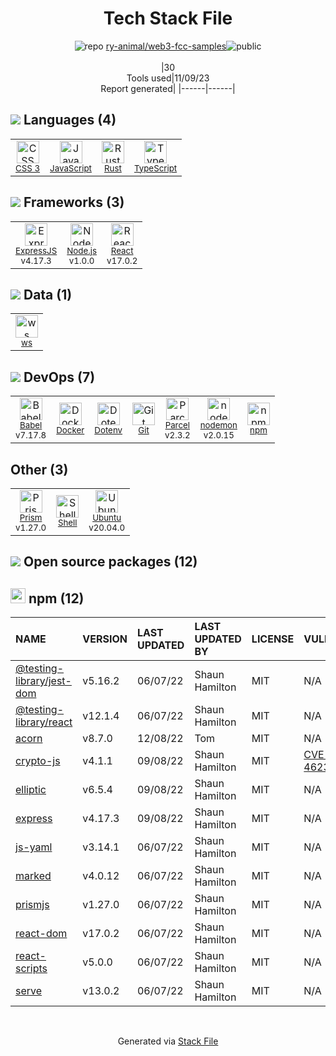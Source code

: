<!--
--- Readme.md Snippet without images Start ---
## Tech Stack
ry-animal/web3-fcc-samples is built on the following main stack:
- [Node.js](http://nodejs.org/) – Frameworks (Full Stack)
- [React](https://reactjs.org/) – Javascript UI Libraries
- [Rust](http://www.rust-lang.org/) – Languages
- [ExpressJS](http://expressjs.com/) – Microframeworks (Backend)
- [JavaScript](https://developer.mozilla.org/en-US/docs/Web/JavaScript) – Languages
- [TypeScript](http://www.typescriptlang.org) – Languages
- [Babel](http://babeljs.io/) – JavaScript Compilers
- [Ubuntu](http://www.ubuntu.com/) – Operating Systems
- [Shell](https://en.wikipedia.org/wiki/Shell_script) – Shells
- [nodemon](http://nodemon.io/) – node.js Application Monitoring
- [Parcel](https://parceljs.org/) – JS Build Tools / JS Task Runners
- [Prism](https://prismjs.com/) – Javascript Utilities & Libraries
- [ws](https://github.com/websockets/ws) – Realtime Backend / API
- [Docker](https://www.docker.com/) – Virtual Machine Platforms & Containers

Full tech stack [here](/techstack.md)
--- Readme.md Snippet without images End ---

--- Readme.md Snippet with images Start ---
## Tech Stack
ry-animal/web3-fcc-samples is built on the following main stack:
- <img width='25' height='25' src='https://img.stackshare.io/service/1011/n1JRsFeB_400x400.png' alt='Node.js'/> [Node.js](http://nodejs.org/) – Frameworks (Full Stack)
- <img width='25' height='25' src='https://img.stackshare.io/service/1020/OYIaJ1KK.png' alt='React'/> [React](https://reactjs.org/) – Javascript UI Libraries
- <img width='25' height='25' src='https://img.stackshare.io/service/1070/v7txhrjp9pdqrkdtxxp0.png' alt='Rust'/> [Rust](http://www.rust-lang.org/) – Languages
- <img width='25' height='25' src='https://img.stackshare.io/service/1163/hashtag.png' alt='ExpressJS'/> [ExpressJS](http://expressjs.com/) – Microframeworks (Backend)
- <img width='25' height='25' src='https://img.stackshare.io/service/1209/javascript.jpeg' alt='JavaScript'/> [JavaScript](https://developer.mozilla.org/en-US/docs/Web/JavaScript) – Languages
- <img width='25' height='25' src='https://img.stackshare.io/service/1612/bynNY5dJ.jpg' alt='TypeScript'/> [TypeScript](http://www.typescriptlang.org) – Languages
- <img width='25' height='25' src='https://img.stackshare.io/service/2739/-1wfGjNw.png' alt='Babel'/> [Babel](http://babeljs.io/) – JavaScript Compilers
- <img width='25' height='25' src='https://img.stackshare.io/service/3511/cof_orange_hex.jpg' alt='Ubuntu'/> [Ubuntu](http://www.ubuntu.com/) – Operating Systems
- <img width='25' height='25' src='https://img.stackshare.io/service/4631/default_c2062d40130562bdc836c13dbca02d318205a962.png' alt='Shell'/> [Shell](https://en.wikipedia.org/wiki/Shell_script) – Shells
- <img width='25' height='25' src='https://img.stackshare.io/service/5577/preview.png' alt='nodemon'/> [nodemon](http://nodemon.io/) – node.js Application Monitoring
- <img width='25' height='25' src='https://img.stackshare.io/service/8054/fC6Wad-S_400x400.jpg' alt='Parcel'/> [Parcel](https://parceljs.org/) – JS Build Tools / JS Task Runners
- <img width='25' height='25' src='https://img.stackshare.io/service/10010/Screen_Shot_2012-07-31_at_21.57.03__400x400.png' alt='Prism'/> [Prism](https://prismjs.com/) – Javascript Utilities & Libraries
- <img width='25' height='25' src='https://img.stackshare.io/service/11381/no-img-open-source.png' alt='ws'/> [ws](https://github.com/websockets/ws) – Realtime Backend / API
- <img width='25' height='25' src='https://img.stackshare.io/service/586/n4u37v9t_400x400.png' alt='Docker'/> [Docker](https://www.docker.com/) – Virtual Machine Platforms & Containers

Full tech stack [here](/techstack.md)
--- Readme.md Snippet with images End ---
-->
<div align="center">

# Tech Stack File
![](https://img.stackshare.io/repo.svg "repo") [ry-animal/web3-fcc-samples](https://github.com/ry-animal/web3-fcc-samples)![](https://img.stackshare.io/public_badge.svg "public")
<br/><br/>
|30<br/>Tools used|11/09/23 <br/>Report generated|
|------|------|
</div>

## <img src='https://img.stackshare.io/languages.svg'/> Languages (4)
<table><tr>
  <td align='center'>
  <img width='36' height='36' src='https://img.stackshare.io/service/6727/css.png' alt='CSS 3'>
  <br>
  <sub><a href="https://developer.mozilla.org/en-US/docs/Web/CSS/CSS3">CSS 3</a></sub>
  <br>
  <sub></sub>
</td>

<td align='center'>
  <img width='36' height='36' src='https://img.stackshare.io/service/1209/javascript.jpeg' alt='JavaScript'>
  <br>
  <sub><a href="https://developer.mozilla.org/en-US/docs/Web/JavaScript">JavaScript</a></sub>
  <br>
  <sub></sub>
</td>

<td align='center'>
  <img width='36' height='36' src='https://img.stackshare.io/service/1070/v7txhrjp9pdqrkdtxxp0.png' alt='Rust'>
  <br>
  <sub><a href="http://www.rust-lang.org/">Rust</a></sub>
  <br>
  <sub></sub>
</td>

<td align='center'>
  <img width='36' height='36' src='https://img.stackshare.io/service/1612/bynNY5dJ.jpg' alt='TypeScript'>
  <br>
  <sub><a href="http://www.typescriptlang.org">TypeScript</a></sub>
  <br>
  <sub></sub>
</td>

</tr>
</table>

## <img src='https://img.stackshare.io/frameworks.svg'/> Frameworks (3)
<table><tr>
  <td align='center'>
  <img width='36' height='36' src='https://img.stackshare.io/service/1163/hashtag.png' alt='ExpressJS'>
  <br>
  <sub><a href="http://expressjs.com/">ExpressJS</a></sub>
  <br>
  <sub>v4.17.3</sub>
</td>

<td align='center'>
  <img width='36' height='36' src='https://img.stackshare.io/service/1011/n1JRsFeB_400x400.png' alt='Node.js'>
  <br>
  <sub><a href="http://nodejs.org/">Node.js</a></sub>
  <br>
  <sub>v1.0.0</sub>
</td>

<td align='center'>
  <img width='36' height='36' src='https://img.stackshare.io/service/1020/OYIaJ1KK.png' alt='React'>
  <br>
  <sub><a href="https://reactjs.org/">React</a></sub>
  <br>
  <sub>v17.0.2</sub>
</td>

</tr>
</table>

## <img src='https://img.stackshare.io/databases.svg'/> Data (1)
<table><tr>
  <td align='center'>
  <img width='36' height='36' src='https://img.stackshare.io/service/11381/no-img-open-source.png' alt='ws'>
  <br>
  <sub><a href="https://github.com/websockets/ws">ws</a></sub>
  <br>
  <sub></sub>
</td>

</tr>
</table>

## <img src='https://img.stackshare.io/devops.svg'/> DevOps (7)
<table><tr>
  <td align='center'>
  <img width='36' height='36' src='https://img.stackshare.io/service/2739/-1wfGjNw.png' alt='Babel'>
  <br>
  <sub><a href="http://babeljs.io/">Babel</a></sub>
  <br>
  <sub>v7.17.8</sub>
</td>

<td align='center'>
  <img width='36' height='36' src='https://img.stackshare.io/service/586/n4u37v9t_400x400.png' alt='Docker'>
  <br>
  <sub><a href="https://www.docker.com/">Docker</a></sub>
  <br>
  <sub></sub>
</td>

<td align='center'>
  <img width='36' height='36' src='https://img.stackshare.io/service/8067/default_90dcb1286af7685c68df319c764b80704df1155b.png' alt='Dotenv'>
  <br>
  <sub><a href="https://github.com/motdotla/dotenv">Dotenv</a></sub>
  <br>
  <sub></sub>
</td>

<td align='center'>
  <img width='36' height='36' src='https://img.stackshare.io/service/1046/git.png' alt='Git'>
  <br>
  <sub><a href="http://git-scm.com/">Git</a></sub>
  <br>
  <sub></sub>
</td>

<td align='center'>
  <img width='36' height='36' src='https://img.stackshare.io/service/8054/fC6Wad-S_400x400.jpg' alt='Parcel'>
  <br>
  <sub><a href="https://parceljs.org/">Parcel</a></sub>
  <br>
  <sub>v2.3.2</sub>
</td>

<td align='center'>
  <img width='36' height='36' src='https://img.stackshare.io/service/5577/preview.png' alt='nodemon'>
  <br>
  <sub><a href="http://nodemon.io/">nodemon</a></sub>
  <br>
  <sub>v2.0.15</sub>
</td>

<td align='center'>
  <img width='36' height='36' src='https://img.stackshare.io/service/1120/lejvzrnlpb308aftn31u.png' alt='npm'>
  <br>
  <sub><a href="https://www.npmjs.com/">npm</a></sub>
  <br>
  <sub></sub>
</td>

</tr>
</table>

## Other (3)
<table><tr>
  <td align='center'>
  <img width='36' height='36' src='https://img.stackshare.io/service/10010/Screen_Shot_2012-07-31_at_21.57.03__400x400.png' alt='Prism'>
  <br>
  <sub><a href="https://prismjs.com/">Prism</a></sub>
  <br>
  <sub>v1.27.0</sub>
</td>

<td align='center'>
  <img width='36' height='36' src='https://img.stackshare.io/service/4631/default_c2062d40130562bdc836c13dbca02d318205a962.png' alt='Shell'>
  <br>
  <sub><a href="https://en.wikipedia.org/wiki/Shell_script">Shell</a></sub>
  <br>
  <sub></sub>
</td>

<td align='center'>
  <img width='36' height='36' src='https://img.stackshare.io/service/3511/cof_orange_hex.jpg' alt='Ubuntu'>
  <br>
  <sub><a href="http://www.ubuntu.com/">Ubuntu</a></sub>
  <br>
  <sub>v20.04.0</sub>
</td>

</tr>
</table>


## <img src='https://img.stackshare.io/group.svg' /> Open source packages (12)</h2>

## <img width='24' height='24' src='https://img.stackshare.io/service/1120/lejvzrnlpb308aftn31u.png'/> npm (12)

|NAME|VERSION|LAST UPDATED|LAST UPDATED BY|LICENSE|VULNERABILITIES|
|:------|:------|:------|:------|:------|:------|
|[@testing-library/jest-dom](https://www.npmjs.com/@testing-library/jest-dom)|v5.16.2|06/07/22|Shaun Hamilton |MIT|N/A|
|[@testing-library/react](https://www.npmjs.com/@testing-library/react)|v12.1.4|06/07/22|Shaun Hamilton |MIT|N/A|
|[acorn](https://www.npmjs.com/acorn)|v8.7.0|12/08/22|Tom |MIT|N/A|
|[crypto-js](https://www.npmjs.com/crypto-js)|v4.1.1|09/08/22|Shaun Hamilton |MIT|[CVE-2023-46233](https://github.com/advisories/GHSA-xwcq-pm8m-c4vf) (Critical)|
|[elliptic](https://www.npmjs.com/elliptic)|v6.5.4|09/08/22|Shaun Hamilton |MIT|N/A|
|[express](https://www.npmjs.com/express)|v4.17.3|09/08/22|Shaun Hamilton |MIT|N/A|
|[js-yaml](https://www.npmjs.com/js-yaml)|v3.14.1|06/07/22|Shaun Hamilton |MIT|N/A|
|[marked](https://www.npmjs.com/marked)|v4.0.12|06/07/22|Shaun Hamilton |MIT|N/A|
|[prismjs](https://www.npmjs.com/prismjs)|v1.27.0|06/07/22|Shaun Hamilton |MIT|N/A|
|[react-dom](https://www.npmjs.com/react-dom)|v17.0.2|06/07/22|Shaun Hamilton |MIT|N/A|
|[react-scripts](https://www.npmjs.com/react-scripts)|v5.0.0|06/07/22|Shaun Hamilton |MIT|N/A|
|[serve](https://www.npmjs.com/serve)|v13.0.2|06/07/22|Shaun Hamilton |MIT|N/A|

<br/>
<div align='center'>

Generated via [Stack File](https://github.com/apps/stack-file)
